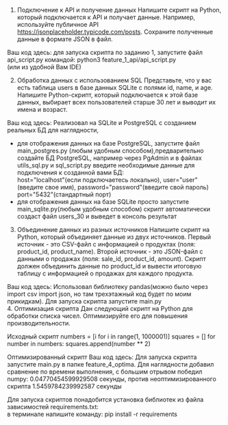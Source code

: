 1. Подключение к API и получение данных
Напишите скрипт на Python, который подключается к API и получает данные. Например, используйте публичное API https://jsonplaceholder.typicode.com/posts. Сохраните полученные данные в формате JSON в файл.

Ваш код здесь: для запуска скрипта по заданию 1, запустите файл api_script.py командой:  python3 feature_1_api/api_script.py    
(или из удобной Вам IDE)
 

2. Обработка данных с использованием SQL
Представьте, что у вас есть таблица users в базе данных SQLite с полями id, name, и age. Напишите Python-скрипт, который подключается к этой базе данных, выбирает всех пользователей старше 30 лет и выводит их имена и возраст.

Ваш код здесь: Реализовал на SQLite и PostgreSQL с созданием реальных БД для наглядности,     
* для отображения данных на базе PostgreSQL, запустите файл main_postgres.py (любым удобным способом),предварительно создайте БД PostgreSQL, например через PgAdmin и в файлах utils_sql.py и sql_script.py введите необходимые данные для подключения к созданной вами БД:    
        host="localhost"(если подключаетесь локально),
        user="user"(введите свое имя),
        password="password"(введите свой пароль)
        port="5432"(стандартный порт)    
* для отображения данных на базе SQLite просто запустите main_sqlite.py(любым удобным способом) скрипт автоматически создаст файл users_30 и выведет в консоль результат

3. Объединение данных из разных источников
Напишите скрипт на Python, который объединяет данные из двух источников. Первый источник - это CSV-файл с информацией о продуктах (поля: product_id, product_name). Второй источник - это JSON-файл с данными о продажах (поля: sale_id, product_id, amount). Скрипт должен объединить данные по product_id и вывести итоговую таблицу с информацией о продажах для каждого продукта.

Ваш код здесь: Использовал библиотеку pandas(можно было через import csv
import json, но там трехэтажный код будет по моим прикидкам). Для запуска скрипта запустите main.py      
4. Оптимизация скрипта
Дан следующий скрипт на Python для обработки списка чисел. Оптимизируйте его для повышения производительности.

Исходный скрипт
numbers = [i for i in range(1, 1000001)]
squares = []
for number in numbers:
    squares.append(number ** 2)

Оптимизированный скрипт
Ваш код здесь: Для запуска скрипта запустите main.py в папке feature_4_optima. Для наглядности добавил сравнение по 
времени выполнения, с большим отрывом победил numpy: 0.04770454599929508 секунды, против неоптимизированного скрипта 1.5459784239992587  секунды     

Для запуска скриптов понадобится установка библиотек из файла зависимостей requirements.txt:   
в терминале напишите команду: pip install -r requirements
